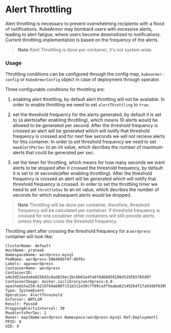 # Alert Throttling

Alert throttling is necessary to prevent overwhelming recipients with a flood of notifications. KubeArmor may bombard users with excessive alerts, leading to alert fatigue, where users become desensitized to notifications. Current throttling implementation is based on the frequency of the alerts. 

> **Note** Alert Throttling is done per container, it's not system wide.

### Usage

Throttling conditions can be configured through the config map, `kubearmor-config` or `KubeArmorConfig` object in case of deployment through operator.

Three configurable conditions for throttling are:

1. enabling alert throttling, by default alert throttling will not be available. In order to enable throttling we need to set `alertThrottling` to `true`.

2. set the threshold frequency for the alerts generated, by default it is set to `10` alerts(after enabling throttling), which means 10 alerts would be allowed to be generated per second. After the threshold frequency is crossed an alert will be generated which will notify that threshold frequency is crossed and for next few seconds we will not recieve alerts for this container. In order to set threshold frequency we need to set `maxAlertPerSec` to an int value, which decribes the number of maximum alerts that could be generated per sec.

3. set the timer for throttling, which means for how many seconds we want alerts to be stopped after it crossed the threshold frequency, by default it is set to `30` seconds(after enabling throttling). After the threshold frequency is crossed an alert will be generated which will notify that threshold frequency is crossed. In order to set the throttling timer we need to set `throttleSec` to an int value, which decribes the number of seconds for which subsequent alerts would be dropped.

> **Note** Throttling will be done per container, therefore, threshold frequency will be calculated per container. If threshold frequency is crossed for one conatiner other containers will still provide alerts unless they also cross the threshold frequency.

Throttling alert after crossing the threshold frequency for a `wordpress` container will look like:
```
ClusterName: default
HostName: prateek
NamespaceName: wordpress-mysql
PodName: wordpress-586468bf4f-8bf6x
Labels: app=wordpress
ContainerName: wordpress
ContainerID: a4e3d52aeda8a0256d3c8ad819ec1bc6b61e4fa6f6d68858196d5195b5765d9f
ContainerImage: docker.io/library/wordpress:4.8-apache@sha256:6216f64ab88fc51d311e38c7f69ca3f9aaba621492b4f1fa93ddf63093768845
Type: SystemEvent
Operation: AlertThreshold
Enforcer: BPFLSM
Result: Passed
DroppingAlertsInterval: 30
MaxAlertsPerSec: 2
Owner: map[Name:wordpress Namespace:wordpress-mysql Ref:Deployment]
PPID: 0
UID: 0
```